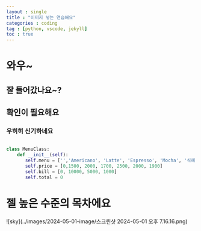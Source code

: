 ```yaml
---
layout : single
title : "이미지 넣는 연습해요"
categories : coding
tag : [python, vscode, jekyll]
toc : true
---
```



# 와우~

## 잘 들어갔나요~?



## 확인이 필요해요


### 우히히 신기하네요
``` python

class MenuClass:
    def __init__(self):
       self.menu = ['','Americano', 'Latte', 'Espresso', 'Mocha', '식혜', '수정과']
       self.price = [0,1500, 2000, 1700, 2500, 2000, 1900]
       self.bill = [0, 10000, 5000, 1000]
       self.total = 0

```
# 젤 높은 수준의 목차에요


![sky](../images/2024-05-01-image/스크린샷 2024-05-01 오후 7.16.16.png)